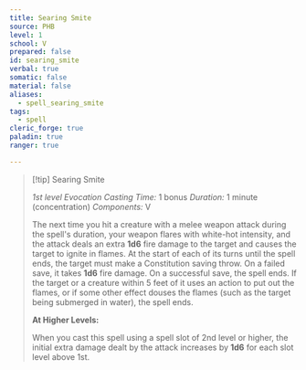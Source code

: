 ```yaml
---
title: Searing Smite
source: PHB
level: 1
school: V
prepared: false
id: searing_smite
verbal: true
somatic: false
material: false
aliases:
  - spell_searing_smite
tags:
  - spell
cleric_forge: true
paladin: true
ranger: true

---
```

>[!tip] Searing Smite
>
> *1st level Evocation*
> *Casting Time:* 1 bonus
> *Duration:* 1 minute (concentration)
> *Components:* V
>
>The next time you hit a creature with a melee weapon attack during the spell's duration, your weapon flares with white-hot intensity, and the attack deals an extra **1d6** fire damage to the target and causes the target to ignite in flames. At the start of each of its turns until the spell ends, the target must make a Constitution saving throw. On a failed save, it takes **1d6** fire damage. On a successful save, the spell ends. If the target or a creature within 5 feet of it uses an action to put out the flames, or if some other effect douses the flames (such as the target being submerged in water), the spell ends.
>
>**At Higher Levels:**
>
>When you cast this spell using a spell slot of 2nd level or higher, the initial extra damage dealt by the attack increases by **1d6** for each slot level above 1st.
>

